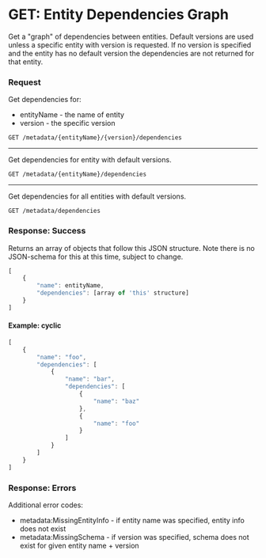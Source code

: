 # GET: Entity Dependencies Graph
Get a "graph" of dependencies between entities.  Default versions are used unless a specific entity with version is requested.  If no version is specified and the entity has no default version the dependencies are not returned for that entity.

### Request
Get dependencies for:
* entityName - the name of entity
* version - the specific version

```
GET /metadata/{entityName}/{version}/dependencies
```
---

Get dependencies for entity with default versions.
```
GET /metadata/{entityName}/dependencies
```
---

Get dependencies for all entities with default versions.
```
GET /metadata/dependencies
```
### Response: Success
Returns an array of objects that follow this JSON structure.  Note there is no JSON-schema for this at this time, subject to change.
```javascript
[
    {
        "name": entityName,
        "dependencies": [array of 'this' structure]
    }
]
```

#### Example: cyclic
```javascript
[
    {
        "name": "foo",
        "dependencies": [
            {
                "name": "bar",
                "dependencies": [
                    {
                        "name": "baz"
                    },
                    {
                        "name": "foo"
                    }
                ]
            }
        ]
    }
]
```

### Response: Errors
Additional error codes:
* metadata:MissingEntityInfo - if entity name was specified, entity info does not exist
* metadata:MissingSchema - if version was specified, schema does not exist for given entity name + version
